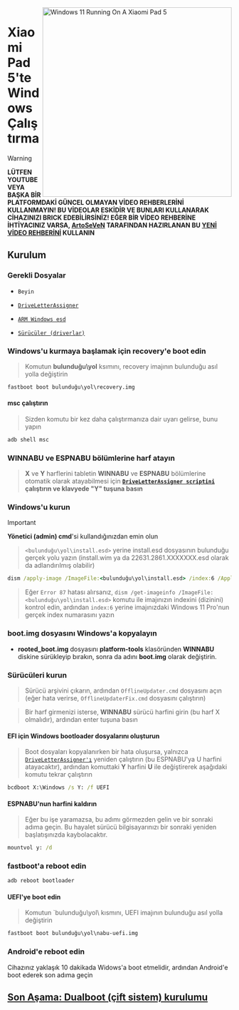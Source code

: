<img align="right" src="https://raw.githubusercontent.com/erdilS/Port-Windows-11-Xiaomi-Pad-5/main/nabu.png" width="425" alt="Windows 11 Running On A Xiaomi Pad 5">

# Xiaomi Pad 5'te Windows Çalıştırma
> [!WARNING]
> **LÜTFEN YOUTUBE VEYA BAŞKA BİR PLATFORMDAKİ GÜNCEL OLMAYAN VİDEO REHBERLERİNİ KULLANMAYIN! BU VİDEOLAR ESKİDİR VE BUNLARI KULLANARAK CİHAZINIZI BRICK EDEBİLİRSİNİZ! EĞER BİR VİDEO REHBERİNE İHTİYACINIZ VARSA, [ArtoSeVeN](https://www.youtube.com/channel/UCYjwfxlYlJ7Nnzv01oszQvA) TARAFINDAN HAZIRLANAN BU [YENİ VİDEO REHBERİNİ](https://youtu.be/BbgTbTGbXYg) KULLANIN**

## Kurulum

### Gerekli Dosyalar
- ```Beyin```

- [```DriveLetterAssigner```](https://github.com/Misha803/My-Scripts/releases/tag/DriveLetterAssigner)

- [```ARM Windows esd```](https://arkt-7.github.io/woawin/)
  
- [```Sürücüler (driverlar)```](https://github.com/erdilS/Port-Windows-11-Xiaomi-Pad-5/releases/tag/Drivers)

### Windows'u kurmaya başlamak için recovery'e boot edin
> Komutun **bulunduğu\yol** ksımını, recovery imajının bulunduğu asıl yolla değiştirin
```cmd
fastboot boot bulunduğu\yol\recovery.img
```

#### msc çalıştırın
> Sizden komutu bir kez daha çalıştırmanıza dair uyarı gelirse, bunu yapın
```cmd
adb shell msc
```

### WINNABU ve ESPNABU bölümlerine harf atayın 

> **X** ve **Y** harflerini tabletin **WINNABU** ve **ESPNABU** bölümlerine otomatik olarak atayabilmesi için **[```DriveLetterAssigner scriptini```](https://github.com/Misha803/My-Scripts/releases/tag/DriveLetterAssigner) çalıştırın ve klavyede "Y" tuşuna basın**

### Windows'u kurun
> [!Important]
> **Yönetici (admin) cmd**'si kullandığınızdan emin olun

> `<bulunduğu\yol\install.esd>` yerine install.esd dosyasının bulunduğu gerçek yolu yazın (install.wim ya da 22631.2861.XXXXXXX.esd olarak da adlandırılmış olabilir)

```cmd
dism /apply-image /ImageFile:<bulunduğu\yol\install.esd> /index:6 /ApplyDir:X:\
```

> Eğer `Error 87` hatası alırsanız, `dism /get-imageinfo /ImageFile:<bulunduğu\yol\install.esd>` komutu ile imajınızın indexini (dizinini) kontrol edin, ardından `index:6` yerine imajınızdaki Windows 11 Pro'nun gerçek index numarasını yazın

### boot.img dosyasını Windows'a kopyalayın
- **rooted_boot.img** dosyasını **platform-tools** klasöründen **WINNABU** diskine sürükleyip bırakın, sonra da adını **boot.img** olarak değiştirin.

### Sürücüleri kurun
> Sürücü arşivini çıkarın, ardından `OfflineUpdater.cmd` dosyasını açın (eğer hata verirse, `OfflineUpdaterFix.cmd` dosyasını çalıştırın)

> Bir harf girmenizi isterse, **WINNABU** sürücü harfini girin (bu harf X olmalıdır), ardından enter tuşuna basın

#### EFI için Windows bootloader dosyalarını oluşturun
> Boot dosyaları kopyalanırken bir hata oluşursa, yalnızca [```DriveLetterAssigner'ı```](https://github.com/Misha803/My-Scripts/releases/tag/DriveLetterAssigner) yeniden çalıştırın (bu ESPNABU'ya U harfini atayacaktır), ardından komuttaki **Y** harfini **U** ile değiştirerek aşağıdaki komutu tekrar çalıştırın
```cmd
bcdboot X:\Windows /s Y: /f UEFI
```

#### ESPNABU'nun harfini kaldırın
> Eğer bu işe yaramazsa, bu adımı görmezden gelin ve bir sonraki adıma geçin. Bu hayalet sürücü bilgisayarınızı bir sonraki yeniden başlatışınızda kaybolacaktır.
```cmd
mountvol y: /d
```

### fastboot'a reboot edin
```cmd
adb reboot bootloader
```

#### UEFI'ye boot edin
> Komutun `bulunduğu\yol\ kısmını, UEFI imajının bulunduğu asıl yolla değiştirin
```cmd
fastboot boot bulunduğu\yol\nabu-uefi.img
```

### Android'e reboot edin
Cihazınız yaklaşık 10 dakikada Widows'a boot etmelidir, ardından Android'e boot ederek son adıma geçin


## [Son Aşama: Dualboot (çift sistem) kurulumu](dualboot-tr.md)

















